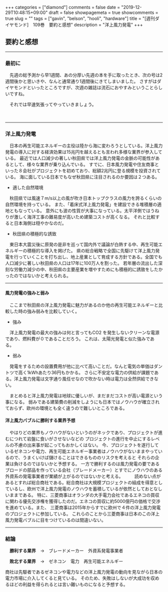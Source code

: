 +++
categories = ["diamond"]
comments = false
date = "2019-12-29T10:48:15+09:00"
draft = false
showpagemeta = true
showcomments = true
slug = ""
tags = ["gavin", "belson", "hooli", "hardware"]
title = "[週刊ダイヤモンド]　109巻　要約と感想"
description = "洋上風力発電"
+++

## **要約と感想**
***

### **最初に**
　先週の総予測から早1週間、あの分厚い先週の本を手に取ったとき、次の号は2週間後かと思いきや、なんと通常通り1週間後にきてしまいました。
さすがはダイヤモンドといったところですが、次週の雑誌は流石におやすみということらしいですね。

　それでは早速気張ってやっていきましょう。
　　　　

　
***

### **洋上風力発電**

　日本の再生可能エネルギーの主役は陸から海に変わろうとしている。洋上風力発電の導入に対する経済効果は15兆円を越えるとも言われ多様な業界が参入している。
最近では人口減少の著しい秋田県では洋上風力発電の金脈の可能性があるとして、様々な業界が乗り込んでいる。
すでに、日本風力発電や住友商事といった８会社がプロジェクトを初めており、総額2兆円に登る規模を投資されている。
海に面している日本でもなぜ秋田県に注目されるのか要因は２つある。

* 適した自然環境

　秋田県では風速７m/s以上の風が吹き日本トップクラスの風力を誇るくらいの自然環境を持っている。
また、「着床式洋上風力発電」を建設できる堆積層の適地ともなっている。
意外にも波の性質が大事になっている。太平洋側ではうねりが激しく海洋工事の難易度が高いため建築コストが高くなる。
それと比較すると日本海側は穏やかなのだ。

* 秋田県の積極的な誘致

　東日本大震災後に原発の是非を巡って国内外で議論が白熱する中、再生可能エネルギーの積極的な導入を掲げた。
県の総合戦略で全国に先駆けて洋上風力発電を行っていくことを打ち出し、地上産業として育成する方針である。全国でも人口減少に著しい秋田県の人口は17年に100万人を割った。
若年層の流出した深刻な労働力減少の中、秋田県の主要産業を増やすためにも積極的に誘致をしたかったのではないかと考えられる。

***
#### **風力発電の強みと弱み**
　ここまで秋田県の洋上風力発電に魅力があるのか他の再生可能エネルギーと比較した時の強み弱みを比較していく。

* 強み

　洋上風力発電の最大の強みは何と言ってもCO2 を発生しないクリーンな電源であり、燃料費が０であることだろう。
これは、太陽光発電と似た強みである。

* 弱み

　発電をするための設置費用が他に比べて高いことだ。なんと電気の単価はダントツで高く1kWhあたり36円もかかる。
さらに不安定な電力の供給が課題である。洋上風力発電は文字通り風任せなので吹かない時は電力は全然供給できない。

　まとめると洋上風力発電は地球に優しいが、まだまだコストが高い電源という事になる。
弱みである建築費の削減をしようにも日本ではノウハウが確立されておらず、欧州の環境とも全く違うので難しいところである。


#### **洋上風力バブルに勝利する業界予想**

　やはりどの業界もノウハウがないというのがネックであり、プロジェクトが進むにつれて岩盤に食いがさせないなどの
プロジェクトの進行を中止にするレベルの不慮の出来事が起こってもおかしくはない。
今、プロジェクトを遂行しているゼネコンや電力、再生可能エネルギー事業者はノウハウがないままやっているので、うまくいけば儲けることはできるもののリスクを考えると
それらの企業は負けるのではないかと予想する。
一方で勝利するのは風力発電の要であるブロードの部品を作っている会社（ブレードメーカー）とすでにノウハウのある外資系の発電事業者が業績が上がるのではないかと考える。
　
　読めない点があるとすれば総合商社である。総合商社は大規模プロジェクトの組成を得意としているし、欧州で洋上風力発電のノウハウを蓄積しているが依然としておとなしいままである。
特に、三菱商事はオランダの大手電力会社であるエネコの買収に関わる優先交渉権を獲得したのだ。エネコの買収に約5000億円の価格で交渉を進めている。また、
三菱商事は2015年からすでに欧州で４件の洋上風力発電のプロジェクトに参加している。
これらのことから三菱商事は日本のこの洋上風力発電バブルに目をつけているのは間違いない。

***
### **結論**

　**勝利する業界**　→　ブレードメーカー　外資系発電事業者

　**敗北する業界**　→　ゼネコン　電力　再生可能エネルギー

商社は先駆者であるゼネコンや電力などの洋上風力発電の動向を見ながら日本の電力市場に介入してくると見ている。
そのため、失敗はしないが大成功を収めるほどの利益を得られるとは言い難いものになると予想する。
